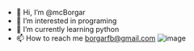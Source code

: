 - 👋 Hi, I’m @mcBorgar
- 👀 I’m interested in programing
- 🌱 I’m currently learning python
- 📫 How to reach me borgarfb@gmail.com
![image](https://github.com/user-attachments/assets/fadefe13-fb06-4a9b-8665-26f31628e441)
